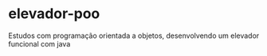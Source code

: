 # elevador-poo
Estudos com programação orientada a objetos, desenvolvendo um  elevador  funcional com java
